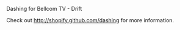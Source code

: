 Dashing for Bellcom TV - DriftCheck out http://shopify.github.com/dashing for more information.